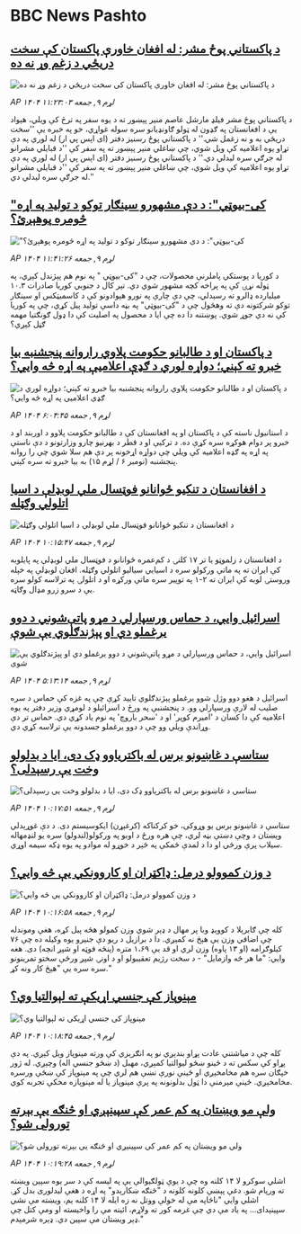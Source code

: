 # BBC News Pashto## [د پاکستاني پوځ مشر: له افغان خاورې پاکستان کې سخت دریځي د زغم وړ نه ده](https://www.bbc.com/pashto/articles/c8674z58zqno?at_medium=RSS&at_campaign=rss?at_campaign=githubrss)![د پاکستاني پوځ مشر: له افغان خاورې پاکستان کې سخت دریځي د زغم وړ نه ده](https://ichef.bbci.co.uk/ace/ws/240/cpsprodpb/7e9d/live/712ca590-b647-11f0-ba75-093eca1ac29b.png)_AP ۱۴۰۴ لړم ۹, جمعه ۱۱:۲۳:۰۳_د پاکستاني پوځ مشر فیلډ مارشل عاصم منیر پېښور ته د یوه سفر په ترڅ کې ویلي، هېواد یې د افغانستان په ګډون له ټولو ګاونډیانو سره سوله غواړي، خو په خبره یې ''سخت دریځي به و نه زغمل شي.''
د پاکستاني پوځ رسنیز دفتر (ای اېس پي ار) له لوري په دې تړاو یوه اعلامیه کې ویل شوي، چې ښاغلي منیر پېښور ته په سفر کې ''د قبایلي مشرانو له جرګې سره لیدلي دي.''
د پاکستاني پوځ رسنیز دفتر (ای اېس پي ار) له لوري په دې تړاو یوه اعلامیه کې ویل شوي، چې ښاغلي منیر پېښور ته په سفر کې ''د قبایلي مشرانو له جرګې سره لیدلي دي.''## ["کی-بیوټي": د دې مشهورو سینګار توکو د تولید په اړه څومره پوهېږئ؟](https://www.bbc.com/pashto/articles/ckgz6jg6x0ko?at_medium=RSS&at_campaign=rss?at_campaign=githubrss)!["کی-بیوټي": د دې مشهورو سینګار توکو د تولید په اړه څومره پوهېږئ؟](https://ichef.bbci.co.uk/ace/ws/240/cpsprodpb/414c/live/a1c3dc00-b589-11f0-b2a1-6f537f66f9aa.jpg)_AP ۱۴۰۴ لړم ۹, جمعه ۱۱:۴۱:۲۶_د کوریا د پوستکي پاملرنې محصولات، چې د "کی-بیوټي " په نوم هم پېژندل کېږي، په ټوله نړۍ کې په پراخه کچه مشهور شوي دي.
تېر کال د جنوبي کوریا صادرات ۱۰.۳ میلیارده ډالرو ته رسېدلي، چې دې چارې په نورو هېوادونو کې د کاسمیټکس او سینګار توکو شرکتونه دې ته وهڅول چې د "کی-بیوټي" په بڼه داسې تولید پیل کړي، چې په کوریا کې نه دي جوړ شوي.
پوښتنه دا ده چې ایا د محصول په اصليت کې دا ډول ګونګتیا مهمه ګڼل کېږي؟## [د پاکستان او د طالبانو حکومت پلاوي راروانه پنجشنبه بیا خبرو ته کېني؛ دواړه لوري د ګډې اعلامیې په اړه څه وايي؟](https://www.bbc.com/pashto/articles/cvg4q5xwn96o?at_medium=RSS&at_campaign=rss?at_campaign=githubrss)![د پاکستان او د طالبانو حکومت پلاوي راروانه پنجشنبه بیا خبرو ته کېني؛ دواړه لوري د ګډې اعلامیې په اړه څه وايي؟](https://ichef.bbci.co.uk/ace/ws/240/cpsprodpb/3fd6/live/fd3686f0-b60b-11f0-ba75-093eca1ac29b.jpg)_AP ۱۴۰۴ لړم ۹, جمعه ۶:۰۴:۴۵_د استانبول ناسته کې د پاکستان او په افغانستان کې د طالبانو حکومت پلاوو د اوربند او د خبرو پر دوام هوکړه سره کړې ده.
د ترکیې او د قطر د بهرنیو چارو وزارتونو د دې ناستې په اړه په ګډه اعلامیه کې ویلي چې دواړه اړخونه پر دې هم سلا شوي چې را روانه پنجشنبه (نومبر ۶ / لړم ۱۵) به بیا خبرو ته سره کېني.## [د افغانستان د تنکیو ځوانانو فوټسال ملي لوبډلې د اسیا اتلولي وګټله](https://www.bbc.com/pashto/articles/czjpvwdrkplo?at_medium=RSS&at_campaign=rss?at_campaign=githubrss)![د افغانستان د تنکیو ځوانانو فوټسال ملي لوبډلې د اسیا اتلولي وګټله](https://ichef.bbci.co.uk/ace/ws/240/cpsprodpb/64e4/live/2769f390-b5f7-11f0-b163-2f69aeab903c.jpg)_AP ۱۴۰۴ لړم ۹, جمعه ۱۰:۱۵:۴۷_د افغانستان د زلموټو یا تر ۱۷ کلنۍ د کم‌عمره ځوانانو د فوټسال ملي لوبډلې په پایلوبه کې ایران ته په ماتې ورکولو سره د اسیايي سیالیو اتلولي وګټله.
افغان لوبډلې په خپله وروستۍ لوبه کې ایران ته ۲-۱ په توپير سره ماتې ورکړه او د اتلولۍ په ترلاسه کولو سره یې د سرو زرو مډال وګاټه.## [اسرائيل وايي، د حماس ورسپارلي د مړو پاتې‌شوني د دوو یرغملو دي او پېژندګلوي یې شوې](https://www.bbc.com/pashto/articles/cm2lm3g8x84o?at_medium=RSS&at_campaign=rss?at_campaign=githubrss)![اسرائيل وايي، د حماس ورسپارلي د مړو پاتې‌شوني د دوو یرغملو دي او پېژندګلوي یې شوې](https://ichef.bbci.co.uk/ace/ws/240/cpsprodpb/0a81/live/27439620-b613-11f0-ba75-093eca1ac29b.jpg)_AP ۱۴۰۴ لړم ۹, جمعه ۵:۱۳:۱۴_اسرائيل د هغو دوو وژل شوو یرغملو پېژندګلوي تایید کړې چې په غزه کې حماس د سره صلیب له لارې ورسپارلي وو.
د پنجشنبې په ورځ د اسرائيلو د لومړي وزیر دفتر په یوه اعلامیه کې دا کسان د 'امیرم کوپر' او د 'سحر باروچ' په نوم یاد کړي دي.
حماس تر دې وړاندې ویلي وو چې د دوو یرغملو جسدونه یې ترلاسه کړي دي.## [ ستاسې د غاښونو برس له باکتریاوو ډک دی، ایا د بدلولو وخت یې رسېدلی؟](https://www.bbc.com/pashto/articles/c2019kv45pxo?at_medium=RSS&at_campaign=rss?at_campaign=githubrss)![ ستاسې د غاښونو برس له باکتریاوو ډک دی، ایا د بدلولو وخت یې رسېدلی؟](https://ichef.bbci.co.uk/ace/ws/240/cpsprodpb/2f66/live/fc700ec0-b3ff-11f0-b2a1-6f537f66f9aa.jpg)_AP ۱۴۰۴ لړم ۹, جمعه ۱۰:۱۷:۵۱_ستاسې د غاښونو برس یو وړوکی، خو کرکناکه (کرغېړن) ایکوسیستم دی.
د دې غوړېدلي وېښتان د وچې دښتې بڼه لري، چې هره ورځ د اوبو په ورکولو(لندولو)  سره یو لنډمهاله سیلاب پرې ورځي او دا د لمدې ځمکې په څېر د خوړو له موادو په یوه ډکه سیمه اوړي.## [د وزن کموولو درمل: ډاکټران او کاروونکي یې څه وایي؟](https://www.bbc.com/pashto/articles/cn8x35y6q3no?at_medium=RSS&at_campaign=rss?at_campaign=githubrss)![د وزن کموولو درمل: ډاکټران او کاروونکي یې څه وایي؟](https://ichef.bbci.co.uk/ace/ws/240/cpsprodpb/3456/live/332d93c0-b5ad-11f0-aa13-0b0479f6f42a.jpg)_AP ۱۴۰۴ لړم ۹, جمعه ۱۰:۱۶:۵۸_کله چې ګابرېلا د کووېډ وبا پر مهال د ډېر شوي وزن کمولو هڅه پیل کړه، هغې وموندله چې اضافي‌ وزن یې هېڅ نه کمېږي.
دا د برازیل د ریو دې جنیرو یوه وکیله ده چې ۷۶ کیلوګرامه (او ۱۳ پاوه) وزن لري او قد یې ۱،۶۹ متره (پنځه فوټه او شپږ انچه) دی. هغه وایي: "ما هر څه وازمایل" - د سخت رژیم تعقیبولو او د اونۍ شپږ ورځې سختو تمرینونو سره سره یې "هېڅ کار ونه کړ."## [ مېنوپاز کې جنسي اړيکې ته لېوالتيا وي؟](https://www.bbc.com/pashto/articles/cddr39n2p67o?at_medium=RSS&at_campaign=rss?at_campaign=githubrss)![ مېنوپاز کې جنسي اړيکې ته لېوالتيا وي؟](https://ichef.bbci.co.uk/ace/ws/240/cpsprodpb/bbd1/live/620400e0-b3fe-11f0-b2a1-6f537f66f9aa.jpg)_AP ۱۴۰۴ لړم ۹, جمعه ۱۰:۱۸:۴۵_کله چې د میاشتني عادت پړاو بندېږي نو په انګرېزي کې ورته مېنوپاز ویل کېږي. په دې پړاو کې سکس ته د ځینو ښځو لیوالتیا کمېږي، مهبل (د ښځو جنسي اله) وچېږي. له ژور خپګان سره هم مخامخېږي او ځینې نورې نښې هم لري چې په مېنوپاز کې ښځې ورسره مخامخېږي.
ځینې مېرمنې دا ټول بدلونونه په پرې مېنوپاز یا له مېنوپازه مخکې تجربه کوي.## [ولې مو ویښتان په کم عمر کې سپینېږي او څنګه یې بېرته تورولی شو؟](https://www.bbc.com/pashto/articles/cy5qw47q3ddo?at_medium=RSS&at_campaign=rss?at_campaign=githubrss)![ولې مو ویښتان په کم عمر کې سپینېږي او څنګه یې بېرته تورولی شو؟](https://ichef.bbci.co.uk/ace/ws/240/cpsprodpb/a939/live/c0e77520-ad18-11f0-ba75-093eca1ac29b.jpg)_AP ۱۴۰۴ لړم ۹, جمعه ۱۰:۱۹:۲۸_اشلي سوکرو لا ۱۴ کلنه وه چې د یوې ټولګیوالې یې په لیسه کې د سر یوه سپین ویښته ته ورپام شو. دغې پېښې کلونه کلونه د "څنګه ښکارېدو" په اړه د هغې لیدلوری بدل کړ.
اشلي وايي "ناڅاپه مې له خولې ووتل نه زه ایله لا ۱۴ کلنه یم،‌ ویښته مې نشي سپینېدای... په یاد مې دي‌ چې غرمه کور ته ولاړم،‌ ائینه مې را واخیسته او ومې کتل چې ډېر ویښتان مې سپین دي. ډېره شرمېدم."